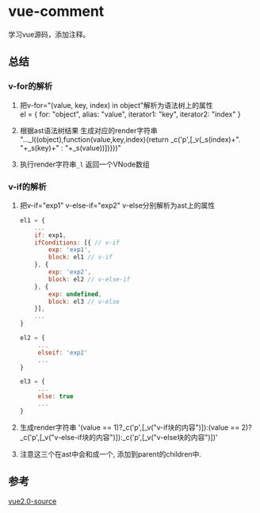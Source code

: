 # vue-comment
学习vue源码，添加注释。

## 总结
### v-for的解析
1. 把v-for="(value, key, index) in object"解析为语法树上的属性  
   el = {
       for: "object",
       alias: "value",
       iterator1: "key",
       iterator2: "index"
   }

2. 根据ast语法树结果 生成对应的render字符串  
   "..._l((object),function(value,key,index){return _c('p',[_v(_s(index)+". "+_s(key)+" : "+_s(value))])}))"

3. 执行render字符串`_l` 返回一个VNode数组

### v-if的解析
1. 把v-if="exp1" v-else-if="exp2" v-else分别解析为ast上的属性
   ```js
   el1 = {
       ...
       if: exp1,
       ifConditions: [{ // v-if
           exp: 'exp1',
           block: el1 // v-if
       }, {
           exp: 'exp2',
           block: el2 // v-else-if
       }, {
           exp: undefined,
           block: el3 // v-else
       }],
       ...
   }

   el2 = {
        ...
        elseif: 'exp2'
        ...
   }

   el3 = {
        ...
        else: true
        ...
   }
   ```
2. 生成render字符串
'(value == 1)?_c('p',[_v("v-if块的内容")]):(value == 2)?_c('p',[_v("v-else-if块的内容")]):_c('p',[_v("v-else块的内容")])'

3. 注意这三个在ast中会和成一个, 添加到parent的children中.

## 参考
[vue2.0-source](https://github.com/liutao/vue2.0-source)
